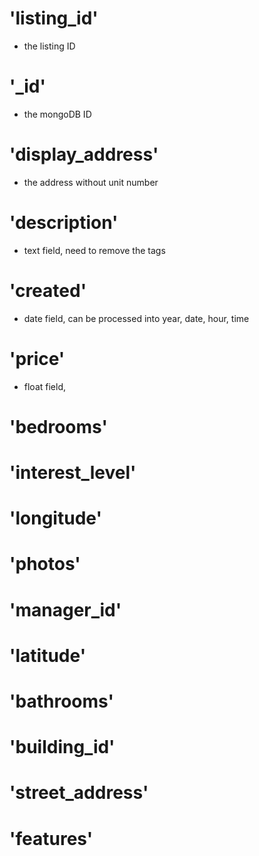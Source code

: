 # 'listing_id'
- the listing ID
# '_id'

- the mongoDB ID
# 'display_address'

- the address without unit number
# 'description'

- text field, need to remove the tags
# 'created'

- date field, can be processed into year, date, hour, time
# 'price'

- float field, 
# 'bedrooms'
# 'interest_level'
# 'longitude'
# 'photos'
# 'manager_id'
# 'latitude'
# 'bathrooms'
# 'building_id'
# 'street_address'
# 'features'
